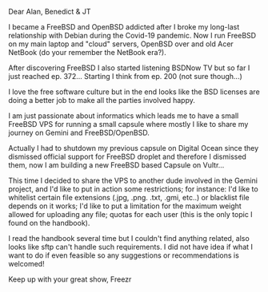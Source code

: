 Dear Alan, Benedict & JT

I became a FreeBSD and OpenBSD addicted after I broke my long-last relationship with Debian during the Covid-19 pandemic. Now I run FreeBSD on my main laptop and "cloud" servers, OpenBSD over and old Acer NetBook (do your remember the NetBook era?).

After discovering FreeBSD I also started listening BSDNow TV but so far I just reached ep. 372... Starting I think from ep. 200 (not sure though...) 

I love the free software culture but in the end looks like the BSD licenses are doing a better job to make all the parties involved happy.

I am just passionate about informatics which leads me to have a small FreeBSD VPS for running a small capsule where mostly I like to share my journey on Gemini and FreeBSD/OpenBSD. 

Actually I had to shutdown my previous capsule on Digital Ocean since they dismissed official support for FreeBSD droplet and therefore I dismissed them, now I am building a new FreeBSD based Capsule on Vultr...

This time I decided to share the VPS to another dude involved in the Gemini project, and I'd like to put in action some restrictions; for instance: I'd like to whitelist certain file extensions (.jpg, .png. .txt, .gmi, etc..) or blacklist file depends on it works; I'd like to put a limitation for the maximum weight allowed for uploading any file; quotas for each user (this is the only topic I found on the handbook).

I read the handbook several time but I couldn't find anything related, also looks like sftp can't handle such requirements. I did not have idea if what I want to do if even feasible so any suggestions or recommendations is welcomed!

Keep up with your great show,
Freezr

